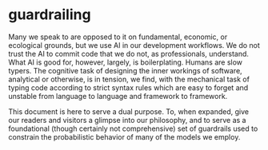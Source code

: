 # guardrailing

Many we speak to are opposed to it on fundamental, economic, or ecological grounds, but we use AI in our development workflows. We do not trust the AI to commit code that we do not, as professionals, understand. What AI is good for, however, largely, is boilerplating. Humans are slow typers. The cognitive task of designing the inner workings of software, analytical or otherwise, is in tension, we find, with the mechanical task of typing code according to strict syntax rules which are easy to forget and unstable from language to language and framework to framework. 

This document is here to serve a dual purpose. To, when expanded, give our readers and visitors a glimpse into our philosophy, and to serve as a foundational (though certainly not comprehensive) set of guardrails used to constrain the probabilistic behavior of many of the models we employ.


